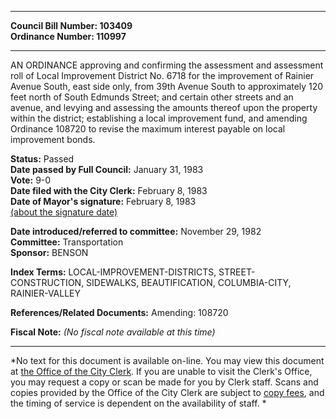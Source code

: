 * * * * *  
  
**Council Bill Number: [](#h0)[](#h2)103409**   
**Ordinance Number: 110997**  
  
* * * * *  
  
AN ORDINANCE approving and confirming the assessment and assessment roll of Local Improvement District No. 6718 for the improvement of Rainier Avenue South, east side only, from 39th Avenue South to approximately 120 feet north of South Edmunds Street; and certain other streets and an avenue, and levying and assessing the amounts thereof upon the property within the district; establishing a local improvement fund, and amending Ordinance 108720 to revise the maximum interest payable on local improvement bonds.  
  
**Status:** Passed   
**Date passed by Full Council:** January 31, 1983   
**Vote:** 9-0   
**Date filed with the City Clerk:** February 8, 1983   
**Date of Mayor's signature:** February 8, 1983   
[(about the signature date)](/~public/approvaldate.htm)   
  
  
**Date introduced/referred to committee:** November 29, 1982   
**Committee:** Transportation   
**Sponsor:** BENSON   
  
**Index Terms:** LOCAL-IMPROVEMENT-DISTRICTS, STREET-CONSTRUCTION, SIDEWALKS, BEAUTIFICATION, COLUMBIA-CITY, RAINIER-VALLEY  
  
**References/Related Documents:** Amending: 108720  
  
**Fiscal Note:** *(No fiscal note available at this time)*  
  
* * * * *  
  
*No text for this document is available on-line. You may view this document at [the Office of the City Clerk](http://www.seattle.gov/leg/clerk/contactUs.htm). If you are unable to visit the Clerk's Office, you may request a copy or scan be made for you by Clerk staff. Scans and copies provided by the Office of the City Clerk are subject to [copy fees](http://clerk.seattle.gov/~public/clerkfees.htm), and the timing of service is dependent on the availability of staff. *  
  
  
